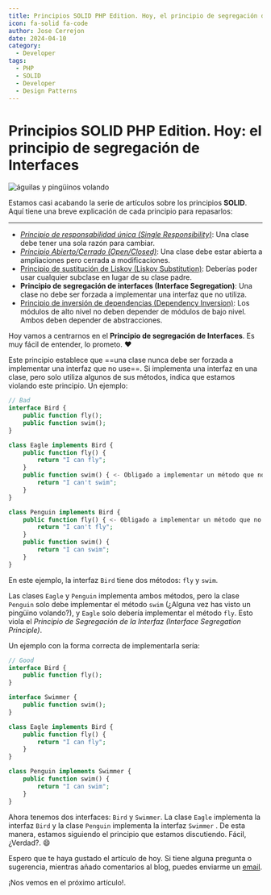 ```yaml
---
title: Principios SOLID PHP Edition. Hoy, el principio de segregación de Interfaces
icon: fa-solid fa-code
author: Jose Cerrejon
date: 2024-04-10
category:
  - Developer
tags:
  - PHP
  - SOLID
  - Developer
  - Design Patterns
---
```

# Principios SOLID PHP Edition. Hoy: el principio de segregación de Interfaces

![águilas y pingüinos volando](/images/2024/04/interface.jpg "Principio de Segregación de Interfaces. Generado con AI.")

Estamos casi acabando la serie de artículos sobre los principios **SOLID**. Aquí tiene una breve explicación de cada principio para repasarlos:

- - -

* _[Principio de responsabilidad única (Single Responsibility)](https://misapuntesde.com/es/2024/03/solid_principles_php_edition_single_responsibility_principle.html)_: Una clase debe tener una sola razón para cambiar.
* _[Principio Abierto/Cerrado (Open/Closed)](https://misapuntesde.com/es/2024/03/solid_principles_php_edition_open_closed_principle.html)_: Una clase debe estar abierta a ampliaciones pero cerrada a modificaciones.
* [Principio de sustitución de Liskov (Liskov Substitution)](https://misapuntesde.com/es/2024/04/solid_principles_php_edition_liskov_substitution_principle.html): Deberías poder usar cualquier subclase en lugar de su clase padre.
* **Principio de segregación de interfaces (Interface Segregation)**: Una clase no debe ser forzada a implementar una interfaz que no utiliza.
* [Principio de inversión de dependencias (Dependency Inversion)](https://misapuntesde.com/es/2024/04/solid_principles_php_edition_dependency_inversion_principle.html): Los módulos de alto nivel no deben depender de módulos de bajo nivel. Ambos deben depender de abstracciones.

Hoy vamos a centrarnos en el **Principio de segregación de Interfaces**. Es muy fácil de entender, lo prometo. :heart:

Este principio establece que ==una clase nunca debe ser forzada a implementar una interfaz que no use==. Si implementa una interfaz en una clase, pero solo utiliza algunos de sus métodos, indica que estamos violando este principio. Un ejemplo:

```php
// Bad
interface Bird {
    public function fly();
    public function swim();
}

class Eagle implements Bird {
    public function fly() {
        return "I can fly";
    }
    public function swim() { <- Obligado a implementar un método que no necesita
        return "I can't swim";
    }
}

class Penguin implements Bird {
    public function fly() { <- Obligado a implementar un método que no necesita
        return "I can't fly";
    }
    public function swim() {
        return "I can swim";
    }
}
```

En este ejemplo, la interfaz `Bird` tiene dos métodos: `fly` y `swim`.

Las clases `Eagle` y `Penguin` implementa ambos métodos, pero la clase `Penguin` solo debe implementar el método `swim` (¿Alguna vez has visto un pingüino volando?), y `Eagle` solo debería implementar el método `fly`. Esto viola el _Principio de Segregación de la Interfaz (Interface Segregation Principle)_.

Un ejemplo con la forma correcta de implementarla sería:

```php
// Good
interface Bird {
    public function fly();
}

interface Swimmer {
    public function swim();
}

class Eagle implements Bird {
    public function fly() {
        return "I can fly";
    }
}

class Penguin implements Swimmer {
    public function swim() {
        return "I can swim";
    }
}
```

Ahora tenemos dos interfaces: `Bird` y `Swimmer`. La clase `Eagle` implementa la interfaz `Bird` y la clase `Penguin` implementa la interfaz `Swimmer` . De esta manera, estamos siguiendo el principio que estamos discutiendo. Fácil, ¿Verdad?. :smile:

Espero que te haya gustado el artículo de hoy. Si tiene alguna pregunta o sugerencia, mientras añado comentarios al blog, puedes enviarme un [email](mailto:ulysess@gmail.com).

¡Nos vemos en el próximo artículo!.
